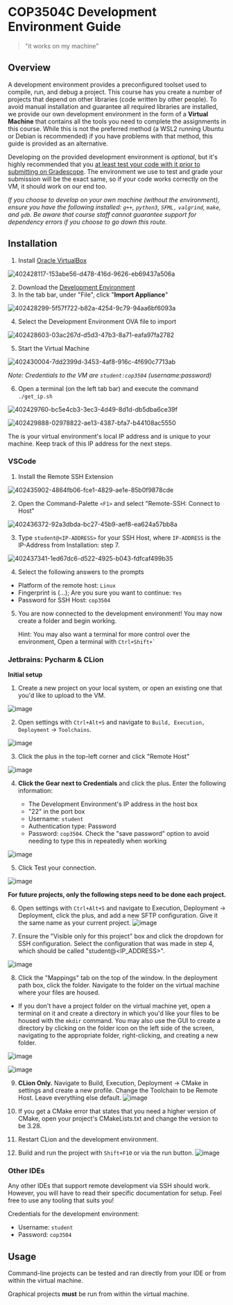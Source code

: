 # COP3504C Development Environment Guide
> "it works on my machine"
## Overview
A development environment provides a preconfigured toolset used to compile, run, and debug a project. This course has you create a number of projects that depend on other libraries (code written by other people). To avoid manual installation and guarantee all required libraries are installed, we provide our own development environment in the form of a **Virtual Machine** that contains all the tools you need to complete the assignments in this course. While this is not the preferred method (a WSL2 running Ubuntu or Debian is recommended) if you have problems with that method, this guide is provided as an alternative.

Developing on the provided development environment is *optional*, but it's highly recommended that you <u>at least test your code with it prior to submitting on Gradescope</u>. The environment we use to test and grade your submission will be the exact same, so if your code works correctly on the VM, it should work on our end too.

*If you choose to develop on your own machine (without the environment), ensure you have the following installed: `g++`, `python3`, `SFML,` `valgrind`, `make`, and `gdb`. Be aware that course staff cannot guarantee support for dependency errors if you choose to go down this route.*

## Installation

1. Install [Oracle VirtualBox](https://www.virtualbox.org/wiki/Downloads)

![402428117-153abe56-d478-416d-9626-eb69437a506a](https://github.com/user-attachments/assets/dfcb8118-1313-40ea-9f5b-32377d618ee0)

2. Download the [Development Environment](https://uflorida-my.sharepoint.com/:u:/g/personal/npadriga_ufl_edu/ERcvM4DC8ppArotW-k3Y6FsBFF2hA66OUcztqe2Qg96m7g?e=z8dAyF)
3. In the tab bar, under "File", click "**Import Appliance**"

![402428299-5f57f722-b82a-4254-9c79-94aa6bf6093a](https://github.com/user-attachments/assets/2e549348-1904-4dbf-81fe-ecfe53743101)

4. Select the Development Environment OVA file to import

![402428603-03ac267d-d5d3-47b3-8a71-eafa97fa2782](https://github.com/user-attachments/assets/90ec0090-8998-4f94-a274-42932a0c0047)

5. Start the Virtual Machine

![402430004-7dd2399d-3453-4af8-916c-4f690c7713ab](https://github.com/user-attachments/assets/5178e047-e467-47aa-b12f-4a9569269ded)

*Note: Credentials to the VM are `student:cop3504` (username:password)*

6. Open a terminal (on the left tab bar) and execute the command `./get_ip.sh`


![402429760-bc5e4cb3-3ec3-4d49-8d1d-db5dba6ce39f](https://github.com/user-attachments/assets/5b2e2f40-067b-45e2-b31e-ac7587dfcedd)

![402429888-02978822-ae13-4387-bfa7-b44108ac5550](https://github.com/user-attachments/assets/73e0141d-f96c-4ac8-9c09-618e7ed5e291)



The is your virtual environment's local IP address and is unique to your machine. Keep track of this IP address for the next steps.

### VSCode

1. Install the Remote SSH Extension

![402435902-4864fb06-fce1-4829-ae1e-85b0f9878cde](https://github.com/user-attachments/assets/55150c30-53c9-4bb2-9347-fd78775bc0d4)


2. Open the Command-Palette `<F1>` and select "Remote-SSH: Connect to Host"

![402436372-92a3dbda-bc27-45b9-aef8-ea624a57bb8a](https://github.com/user-attachments/assets/73535bd8-f72d-493c-9a05-fff77ce545f8)


3. Type `student@<IP-ADDRESS>` for your SSH Host, where `IP-ADDRESS` is the IP-Address from Installation: step 7.

![402437341-1ed67dc6-d522-4925-b043-fdfcaf499b35](https://github.com/user-attachments/assets/e5f6300c-97a2-45c2-b1da-f6513aad9089)



4. Select the following answers to the prompts

+ Platform of the remote host: `Linux`
+ Fingerprint is (...); Are you sure you want to continue: `Yes`
+ Password for SSH Host: `cop3504`


5. You are now connected to the development environment! You may now create a folder and begin working.

   Hint: You may also want a terminal for more control over the environment, Open a terminal with `` Ctrl+Shift+` ``
   

### Jetbrains: Pycharm & CLion

**Initial setup**
1. Create a new project on your local system, or open an existing one that you'd like to upload to the VM.

![image](https://github.com/user-attachments/assets/e9abdd60-5fae-48b7-ba0f-593584719c3c)

2. Open settings with `Ctrl+Alt+S` and navigate to `Build, Execution, Deployment` -> `Toolchains`.

![image](https://github.com/user-attachments/assets/07cfe502-eff3-4336-a639-b61a986b5f62)

3. Click the plus in the top-left corner and click "Remote Host"

![image](https://github.com/user-attachments/assets/7f0f1c64-7bab-4f80-903f-3bc93df49af6)


4. **Click the Gear next to Credentials** and click the plus. Enter the following information:

    - The Development Environment's IP address in the host box
    - "22" in the port box
    - Username: `student`
    - Authentication type: Password
    - Password: `cop3504`. Check the "save password" option to avoid needing to type this in repeatedly when working

![image](https://github.com/user-attachments/assets/a87f95f7-899e-45e0-8d13-5dfb3c79f680)

5. Click Test your connection.

![image](https://github.com/user-attachments/assets/77e1237c-566c-42dd-b147-a6256cad60cc)

**For future projects, only the following steps need to be done each project.**

6. Open settings with `Ctrl+Alt+S` and navigate to Execution, Deployment -> Deployment, click the plus, and add a new SFTP configuration. Give it the same name as your current project.
![image](https://github.com/user-attachments/assets/a5f5383b-07ca-49bc-b24d-90997d00bb36)

7. Ensure the "Visible only for this project" box and click the dropdown for SSH configuration. Select the configuration that was made in step 4, which should be called "student@<IP_ADDRESS>".

![image](https://github.com/user-attachments/assets/1005b14b-9381-4b89-8f76-0916cd513309)

8. Click the "Mappings" tab on the top of the window. In the deployment path box, click the folder. Navigate to the folder on the virtual machine where your files are housed.
  - If you don't have a project folder on the virtual machine yet, open a terminal on it and create a directory in which you'd like your files to be housed with the `mkdir` command. You may also use the GUI to create a directory by clicking on the folder icon on the left side of the screen, navigating to the appropriate folder, right-clicking, and creating a new folder.

![image](https://github.com/user-attachments/assets/2079003e-c764-4682-b6c5-9d43ae98eae2)

![image](https://github.com/user-attachments/assets/b3b1ac63-2037-4ea5-b2a9-ac3fdffb47f3)


9. **CLion Only.** Navigate to Build, Execution, Deployment -> CMake in settings and create a new profile. Change the Toolchain to be Remote Host. Leave everything else default.
![image](https://github.com/user-attachments/assets/cac1580f-ee8d-4757-9262-15e94d61a4a5)

10. If you get a CMake error that states that you need a higher version of CMake, open your project's CMakeLists.txt and change the version to be 3.28.

11. Restart CLion and the development environment.

12. Build and run the project with `Shift+F10` or via the run button.
![image](https://github.com/user-attachments/assets/859db330-5c44-4ad4-8593-52b5881cc1b9)


### Other IDEs
Any other IDEs that support remote development via SSH should work. However, you will have to read their specific documentation for setup. Feel free to use any tooling that suits you!

Credentials for the development environment:
- Username: `student`
- Password: `cop3504`

## Usage

Command-line projects can be tested and ran directly from your IDE or from within the virtual machine.

Graphical projects **must** be run from within the virtual machine. 
